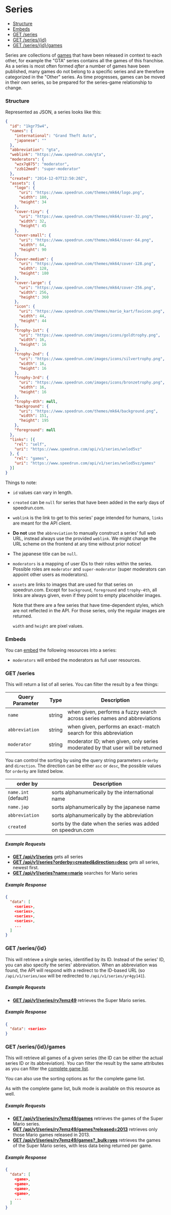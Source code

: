 # Series

* [Structure](#structure)
* [Embeds](#embeds)
* [GET /series](#get-series)
* [GET /series/{id}](#get-seriesid)
* [GET /series/{id}/games](#get-seriesidgames)

Series are collections of [games](games.md) that have been released in context to each other, for
example the "GTA" series contains all the games of this franchise. As a series is most often formed
*after* a number of games have been published, many games do not belong to a specific series and are
therefore categorized in the "Other" series. As time progresses, games can be moved in their own
series, so be prepared for the series-game relationship to change.

### Structure

Represented as JSON, a series looks like this:

```json
{
  "id": "1kgr75w4",
  "names": {
    "international": "Grand Theft Auto",
    "japanese": ""
  },
  "abbreviation": "gta",
  "weblink": "https://www.speedrun.com/gta",
  "moderators": {
    "wzx7q875": "moderator",
    "zzb12med": "super-moderator"
  },
  "created": "2014-12-07T12:50:20Z",
  "assets": {
    "logo": {
      "uri": "https://www.speedrun.com/themes/mk64/logo.png",
      "width": 180,
      "height": 34
    },
    "cover-tiny": {
      "uri": "https://www.speedrun.com/themes/mk64/cover-32.png",
      "width": 32,
      "height": 45
    },
    "cover-small": {
      "uri": "https://www.speedrun.com/themes/mk64/cover-64.png",
      "width": 64,
      "height": 90
    },
    "cover-medium": {
      "uri": "https://www.speedrun.com/themes/mk64/cover-128.png",
      "width": 128,
      "height": 180
    },
    "cover-large": {
      "uri": "https://www.speedrun.com/themes/mk64/cover-256.png",
      "width": 256,
      "height": 360
    },
    "icon": {
      "uri": "https://www.speedrun.com/themes/mario_kart/favicon.png",
      "width": 44,
      "height": 44
    },
    "trophy-1st": {
      "uri": "https://www.speedrun.com/images/icons/goldtrophy.png",
      "width": 16,
      "height": 16
    },
    "trophy-2nd": {
      "uri": "https://www.speedrun.com/images/icons/silvertrophy.png",
      "width": 16,
      "height": 16
    },
    "trophy-3rd": {
      "uri": "https://www.speedrun.com/images/icons/bronzetrophy.png",
      "width": 16,
      "height": 16
    },
    "trophy-4th": null,
    "background": {
      "uri": "https://www.speedrun.com/themes/mk64/background.png",
      "width": 151,
      "height": 195
    },
    "foreground": null
  },
  "links": [{
    "rel": "self",
    "uri": "https://www.speedrun.com/api/v1/series/wnlod5vz"
  }, {
    "rel": "games",
    "uri": "https://www.speedrun.com/api/v1/series/wnlod5vz/games"
  }]
}
```

Things to note:

* ``id`` values can vary in length.
* ``created`` can be ``null`` for series that have been added in the early days of speedrun.com.
* ``weblink`` is the link to get to this series' page intended for humans, ``links`` are meant for
  the API client.
* **Do not** use the ``abbreviation`` to manually construct a series' full web URL, instead always
  use the provided ``weblink``. We might change the URL scheme on the frontend at any time without
  prior notice!
* The japanese title can be ``null``.
* ``moderators`` is a mapping of user IDs to their roles within the series. Possible roles are
  ``moderator`` and ``super-moderator`` (super moderators can appoint other users as moderators).
* ``assets`` are links to images that are used for that series on speedrun.com. Except for
  ``background``, ``foreground`` and ``trophy-4th``, all links are always given, even if they
  point to empty placeholder images.

  Note that there are a few series that have time-dependent styles, which are not reflected in the
  API. For those series, only the regular images are returned.

  ``width`` and ``height`` are pixel values.

### Embeds

You can [embed](embedding.md) the following resources into a series:

* ``moderators`` will embed the moderators as full user resources.

### GET /series

This will return a list of all series. You can filter the result by a few things:

Query Parameter  | Type   | Description
---------------- | ------ | ------------------------------------------------------------------
``name``         | string | when given, performs a fuzzy search across series names and abbreviations
``abbreviation`` | string | when given, performs an exact-match search for this abbreviation
``moderator``    | string | moderator ID; when given, only series moderated by that user will be returned

You can control the sorting by using the query string parameters ``orderby`` and ``direction``. The
direction can be either ``asc`` or ``desc``, the possible values for ``orderby`` are listed below.

order by               | Description
---------------------- | ------------------------------------------------------------------
``name.int`` (default) | sorts alphanumerically by the international name
``name.jap``           | sorts alphanumerically by the japanese name
``abbreviation``       | sorts alphanumerically by the abbreviation
``created``            | sorts by the date when the series was added on speedrun.com

##### Example Requests

* [**GET /api/v1/series**](https://www.speedrun.com/api/v1/series) gets all series
* [**GET /api/v1/series?orderby=created&direction=desc**](https://www.speedrun.com/api/v1/series?orderby=created&direction=desc)
  gets all series, newest first.
* [**GET /api/v1/series?name=mario**](https://www.speedrun.com/api/v1/series?name=mario) searches for
  Mario series

##### Example Response

```json
{
  "data": [
    <series>,
    <series>,
    <series>,
    <series>,
    ...
  ]
}
```

### GET /series/{id}

This will retrieve a single series, identified by its ID. Instead of the series' ID, you can also
specify the series' abbreviation. When an abbreviation was found, the API will respond with a redirect
to the ID-based URL (so ``/api/v1/series/aoe`` will be redirected to ``/api/v1/series/yr4gy141``).

##### Example Requests

* [**GET /api/v1/series/rv7emz49**](https://www.speedrun.com/api/v1/series/rv7emz49) retrieves the
  Super Mario series.

##### Example Response

```json
{
  "data": <series>
}
```

### GET /series/{id}/games

This will retrieve all games of a given series (the ID can be either the actual series ID or its
abbreviation). You can filter the result by the same attributes as you can filter the [complete game list](games.md#get-games).

You can also use the sorting options as for the complete game list.

As with the complete game list, bulk mode is available on this resource as well.

##### Example Requests

* [**GET /api/v1/series/rv7emz49/games**](https://www.speedrun.com/api/v1/series/rv7emz49/games)
  retrieves the games of the Super Mario series.
* [**GET /api/v1/series/rv7emz49/games?released=2013**](https://www.speedrun.com/api/v1/series/rv7emz49/games?released=2013)
  retrieves only those Mario games released in 2013.
* [**GET /api/v1/series/rv7emz49/games?_bulk=yes**](https://www.speedrun.com/api/v1/series/rv7emz49/games?_bulk=yes)
  retrieves the games of the Super Mario series, with less data being returned per game.

##### Example Response

```json
{
  "data": [
    <game>,
    <game>,
    <game>,
    <game>,
    ...
  ]
}
```
